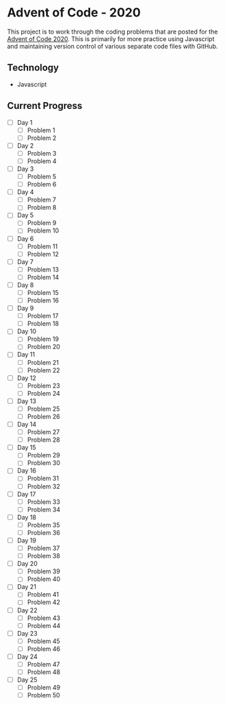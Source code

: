 # Advent of Code - 2020

This project is to work through the coding problems that are posted for the [Advent of Code 2020](www.adventofcode.com/2020).  This is primarily for more practice using Javascript and maintaining version control of various separate code files with GitHub.

## Technology

- Javascript

## Current Progress

- [ ] Day 1
    - [ ] Problem 1
    - [ ] Problem 2

- [ ] Day 2
    - [ ] Problem 3
    - [ ] Problem 4

- [ ] Day 3
    - [ ] Problem 5
    - [ ] Problem 6

- [ ] Day 4
    - [ ] Problem 7
    - [ ] Problem 8

- [ ] Day 5
    - [ ] Problem 9
    - [ ] Problem 10

- [ ] Day 6
    - [ ] Problem 11
    - [ ] Problem 12

- [ ] Day 7
    - [ ] Problem 13
    - [ ] Problem 14

- [ ] Day 8
    - [ ] Problem 15
    - [ ] Problem 16

- [ ] Day 9
    - [ ] Problem 17
    - [ ] Problem 18

- [ ] Day 10
    - [ ] Problem 19
    - [ ] Problem 20

- [ ] Day 11
    - [ ] Problem 21
    - [ ] Problem 22

- [ ] Day 12
    - [ ] Problem 23
    - [ ] Problem 24

- [ ] Day 13
    - [ ] Problem 25
    - [ ] Problem 26

- [ ] Day 14
    - [ ] Problem 27
    - [ ] Problem 28

- [ ] Day 15
    - [ ] Problem 29
    - [ ] Problem 30

- [ ] Day 16
    - [ ] Problem 31
    - [ ] Problem 32

- [ ] Day 17
    - [ ] Problem 33
    - [ ] Problem 34

- [ ] Day 18
    - [ ] Problem 35
    - [ ] Problem 36

- [ ] Day 19
    - [ ] Problem 37
    - [ ] Problem 38

- [ ] Day 20
    - [ ] Problem 39
    - [ ] Problem 40

- [ ] Day 21
    - [ ] Problem 41
    - [ ] Problem 42

- [ ] Day 22
    - [ ] Problem 43
    - [ ] Problem 44

- [ ] Day 23
    - [ ] Problem 45
    - [ ] Problem 46

- [ ] Day 24
    - [ ] Problem 47
    - [ ] Problem 48

- [ ] Day 25
    - [ ] Problem 49
    - [ ] Problem 50